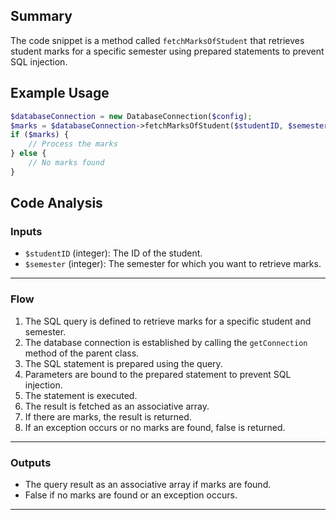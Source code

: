 ## Summary
The code snippet is a method called `fetchMarksOfStudent` that retrieves student marks for a specific semester using prepared statements to prevent SQL injection.

## Example Usage
```php
$databaseConnection = new DatabaseConnection($config);
$marks = $databaseConnection->fetchMarksOfStudent($studentID, $semester);
if ($marks) {
    // Process the marks
} else {
    // No marks found
}
```

## Code Analysis
### Inputs
- `$studentID` (integer): The ID of the student.
- `$semester` (integer): The semester for which you want to retrieve marks.
___
### Flow
1. The SQL query is defined to retrieve marks for a specific student and semester.
2. The database connection is established by calling the `getConnection` method of the parent class.
3. The SQL statement is prepared using the query.
4. Parameters are bound to the prepared statement to prevent SQL injection.
5. The statement is executed.
6. The result is fetched as an associative array.
7. If there are marks, the result is returned.
8. If an exception occurs or no marks are found, false is returned.
___
### Outputs
- The query result as an associative array if marks are found.
- False if no marks are found or an exception occurs.
___
